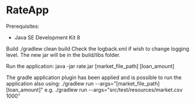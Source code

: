 # RateApp
Prerequisites:
- Java SE Development Kit 8

Build
./gradlew clean build
Check the logback.xml if wish to change logging level.
The new jar will be in the  build/libs folder.

Run the application:
java -jar rate.jar [market_file_path] [loan_amount]

The gradle application plugin has been applied and is possible to run the application also using: 
./gradlew run --args="[market_file_path] [loan_amount]"
e.g.
./gradlew run --args="src/test/resources/market.csv 1000"
